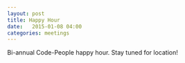 ```yaml
---
layout: post
title: Happy Hour
date:   2015-01-08 04:00
categories: meetings
---
```


Bi-annual Code-People happy hour. Stay tuned for location!

